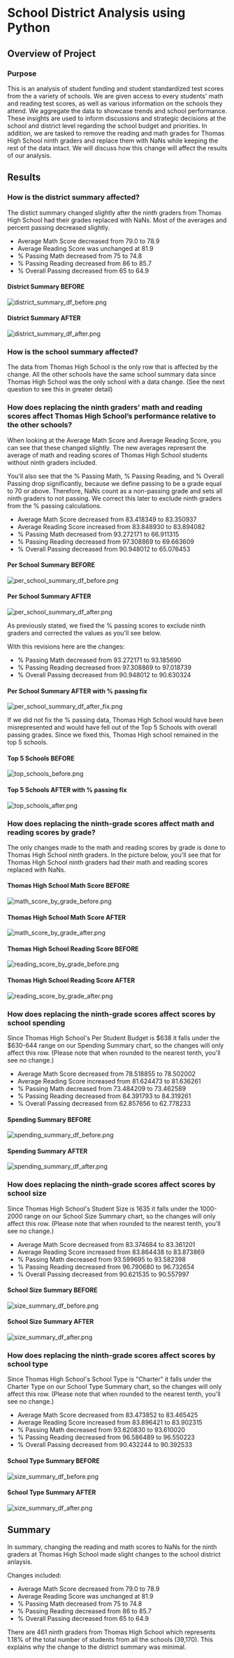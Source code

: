 # School District Analysis using Python

## Overview of Project

### Purpose

This is an analysis of student funding and student standardized test scores from the a variety of schools. We are given access to every students' math and reading test scores, as well as various information on the schools they attend. We aggregate the data to showcase trends and school performance. These insights are used to inform discussions and strategic decisions at the school and district level regarding the school budget and priorities. In addition, we are tasked to remove the reading and math grades for Thomas High School ninth graders and replace them with NaNs while keeping the rest of the data intact. We will discuss how this change will affect the results of our analysis.

## Results

### How is the district summary affected?

The distict summary changed slightly after the ninth graders from Thomas High School had their grades replaced with NaNs. Most of the averages and percent passing decreased slightly.

- Average Math Score decreased from 79.0 to 78.9
- Average Reading Score was unchanged at 81.9
- % Passing Math decreased from 75 to 74.8
- % Passing Reading decreased from 86 to 85.7
- % Overall Passing decreased from 65 to 64.9

#### District Summary BEFORE

![district_summary_df_before.png](https://github.com/alexhuynh0530/School_District_Analysis/blob/main/Resources/district_summary_df_before.png)

#### District Summary AFTER

![district_summary_df_after.png](https://github.com/alexhuynh0530/School_District_Analysis/blob/main/Resources/district_summary_df_after.png)

### How is the school summary affected?

The data from Thomas High School is the only row that is affected by the change. All the other schools have the same school summary data since Thomas High School was the only school with a data change. (See the next question to see this in greater detail)

### How does replacing the ninth graders’ math and reading scores affect Thomas High School’s performance relative to the other schools?

When looking at the Average Math Score and Average Reading Score, you can see that these changed slightly. The new averages represent the average of math and reading scores of Thomas High School students without ninth graders included. 

You'll also see that the % Passing Math, % Passing Reading, and % Overall Passing drop significantly, because we define passing to be a grade equal to 70 or above. Therefore, NaNs count as a non-passing grade and sets all ninth graders to not passing. We correct this later to exclude ninth graders from the % passing calculations.

- Average Math Score decreased from 83.418349 to 83.350937
- Average Reading Score increased from 83.848930 to 83.894082
- % Passing Math decreased from 93.272171 to 66.911315
- % Passing Reading decreased from 97.308869 to 69.663609
- % Overall Passing decreased from 90.948012 to 65.076453

#### Per School Summary BEFORE

![per_school_summary_df_before.png](https://github.com/alexhuynh0530/School_District_Analysis/blob/main/Resources/per_school_summary_df_before.png)

#### Per School Summary AFTER

![per_school_summary_df_after.png](https://github.com/alexhuynh0530/School_District_Analysis/blob/main/Resources/per_school_summary_df_after.png)

As previously stated, we fixed the % passing scores to exclude ninth graders and corrected the values as you'll see below.

With this revisions here are the changes:
- % Passing Math decreased from 93.272171 to 93.185690	
- % Passing Reading decreased from 97.308869 to 97.018739
- % Overall Passing decreased from 90.948012 to 90.630324

#### Per School Summary AFTER with % passing fix

![per_school_summary_df_after_fix.png](https://github.com/alexhuynh0530/School_District_Analysis/blob/main/Resources/per_school_summary_df_after_fix.png)

If we did not fix the % passing data, Thomas High School would have been misrepresented and would have fell out of the Top 5 Schools with overall passing grades. Since we fixed this, Thomas High school remained in the top 5 schools.

#### Top 5 Schools BEFORE

![top_schools_before.png](https://github.com/alexhuynh0530/School_District_Analysis/blob/main/Resources/top_schools_before.png)

#### Top 5 Schools AFTER with % passing fix

![top_schools_after.png](https://github.com/alexhuynh0530/School_District_Analysis/blob/main/Resources/top_schools_after.png)

### How does replacing the ninth-grade scores affect math and reading scores by grade?

The only changes made to the math and reading scores by grade is done to Thomas High School ninth graders. In the picture below, you'll see that for Thomas High School ninth graders had their math and reading scores replaced with NaNs.

#### Thomas High School Math Score BEFORE

![math_score_by_grade_before.png](https://github.com/alexhuynh0530/School_District_Analysis/blob/main/Resources/math_score_by_grade_before.png)

#### Thomas High School Math Score AFTER

![math_score_by_grade_after.png](https://github.com/alexhuynh0530/School_District_Analysis/blob/main/Resources/math_score_by_grade_after.png)

#### Thomas High School Reading Score BEFORE

![reading_score_by_grade_before.png](https://github.com/alexhuynh0530/School_District_Analysis/blob/main/Resources/reading_score_by_grade_before.png)

#### Thomas High School Reading Score AFTER

![reading_score_by_grade_after.png](https://github.com/alexhuynh0530/School_District_Analysis/blob/main/Resources/reading_score_by_grade_after.png)

### How does replacing the ninth-grade scores affect scores by school spending

Since Thomas High School's Per Student Budget is $638 it falls under the $630-644 range on our Spending Summary chart, so the changes will only affect this row. (Please note that when rounded to the nearest tenth, you'll see no change.)

- Average Math Score decreased from 78.518855 to 78.502002
- Average Reading Score increased from 81.624473 to 81.636261
- % Passing Math decreased from 73.484209 to 73.462589	
- % Passing Reading decreased from 84.391793 to 84.319261
- % Overall Passing decreased from 62.857656 to 62.778233

#### Spending Summary BEFORE

![spending_summary_df_before.png](https://github.com/alexhuynh0530/School_District_Analysis/blob/main/Resources/spending_summary_df_before.png)

#### Spending Summary AFTER

![spending_summary_df_after.png](https://github.com/alexhuynh0530/School_District_Analysis/blob/main/Resources/spending_summary_df_after.png)

### How does replacing the ninth-grade scores affect scores by school size

Since Thomas High School's Student Size is 1635 it falls under the 1000-2000 range on our School Size Summary chart, so the changes will only affect this row. (Please note that when rounded to the nearest tenth, you'll see no change.)

- Average Math Score decreased from 83.374684 to 83.361201
- Average Reading Score increased from 83.864438 to 83.873869
- % Passing Math decreased from 93.599695 to 93.582398	
- % Passing Reading decreased from 96.790680 to 96.732654
- % Overall Passing decreased from 90.621535 to 90.557997

#### School Size Summary BEFORE

![size_summary_df_before.png](https://github.com/alexhuynh0530/School_District_Analysis/blob/main/Resources/size_summary_df_before.png)

#### School Size Summary AFTER

![size_summary_df_after.png](https://github.com/alexhuynh0530/School_District_Analysis/blob/main/Resources/size_summary_df_after.png)

### How does replacing the ninth-grade scores affect scores by school type

Since Thomas High School's School Type is "Charter" it falls under the Charter Type on our School Type Summary chart, so the changes will only affect this row. (Please note that when rounded to the nearest tenth, you'll see no change.)

- Average Math Score decreased from 83.473852 to 83.465425
- Average Reading Score increased from 83.896421 to 83.902315
- % Passing Math decreased from 93.620830 to 93.610020	
- % Passing Reading decreased from 96.586489 to 96.550223
- % Overall Passing decreased from 90.432244 to 90.392533

#### School Type Summary BEFORE

![size_summary_df_before.png](https://github.com/alexhuynh0530/School_District_Analysis/blob/main/Resources/size_summary_df_before.png)

#### School Type Summary AFTER

![size_summary_df_after.png](https://github.com/alexhuynh0530/School_District_Analysis/blob/main/Resources/size_summary_df_after.png)


## Summary

In summary, changing the reading and math scores to NaNs for the ninth graders at Thomas High School made slight changes to the school district anlaysis. 

Changes included:
- Average Math Score decreased from 79.0 to 78.9
- Average Reading Score was unchanged at 81.9
- % Passing Math decreased from 75 to 74.8
- % Passing Reading decreased from 86 to 85.7
- % Overall Passing decreased from 65 to 64.9

There are 461 ninth graders from Thomas High School which represents 1.18% of the total number of students from all the schools (39,170). This explains why the change to the district summary was minimal.
